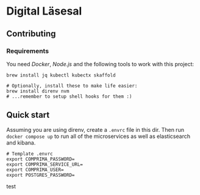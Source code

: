# Digital Läsesal

## Contributing

### Requirements

You need _Docker_, _Node.js_ and the following tools to work with this project:

```shell
brew install jq kubectl kubectx skaffold

# Optionally, install these to make life easier:
brew install direnv nvm
# ...remember to setup shell hooks for them :)
```

## Quick start

Assuming you are using direnv, create a `.envrc` file in this dir. Then run `docker compose up` to run all of the microservices as well as elasticsearch and kibana.

```
# Template .envrc
export COMPRIMA_PASSWORD=
export COMPRIMA_SERVICE_URL=
export COMPRIMA_USER=
export POSTGRES_PASSWORD=
```

test
